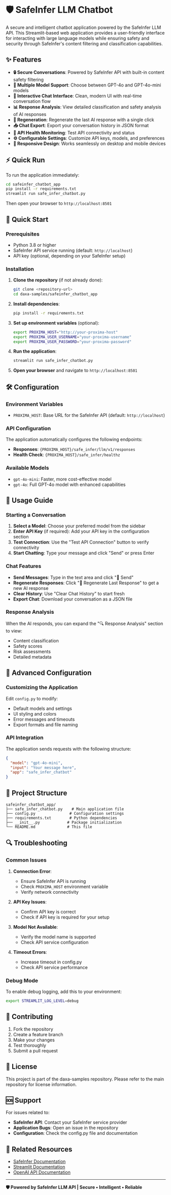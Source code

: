 # 🛡️ SafeInfer LLM Chatbot

A secure and intelligent chatbot application powered by the SafeInfer LLM API. This Streamlit-based web application provides a user-friendly interface for interacting with large language models while ensuring safety and security through SafeInfer's content filtering and classification capabilities.

## ✨ Features

- **🔒 Secure Conversations**: Powered by SafeInfer API with built-in content safety filtering
- **🤖 Multiple Model Support**: Choose between GPT-4o and GPT-4o-mini models
- **💬 Interactive Chat Interface**: Clean, modern UI with real-time conversation flow
- **📊 Response Analysis**: View detailed classification and safety analysis of AI responses
- **🔄 Regeneration**: Regenerate the last AI response with a single click
- **📥 Chat Export**: Export your conversation history in JSON format
- **🔗 API Health Monitoring**: Test API connectivity and status
- **⚙️ Configurable Settings**: Customize API keys, models, and preferences
- **📱 Responsive Design**: Works seamlessly on desktop and mobile devices

## ⚡ Quick Run

To run the application immediately:

```bash
cd safeinfer_chatbot_app
pip install -r requirements.txt
streamlit run safe_infer_chatbot.py
```

Then open your browser to `http://localhost:8501`

## 🚀 Quick Start

### Prerequisites

- Python 3.8 or higher
- SafeInfer API service running (default: `http://localhost`)
- API key (optional, depending on your SafeInfer setup)

### Installation

1. **Clone the repository** (if not already done):
   ```bash
   git clone <repository-url>
   cd daxa-samples/safeinfer_chatbot_app
   ```

2. **Install dependencies**:
   ```bash
   pip install -r requirements.txt
   ```

3. **Set up environment variables** (optional):
   ```bash
   export PROXIMA_HOST="http://your-proxima-host"
   export PROXIMA_USER_USERNAME="your-proxima-username"
   export PROXIMA_USER_PASSWORD="your-proxima-password"
   ```

4. **Run the application**:
   ```bash
   streamlit run safe_infer_chatbot.py
   ```

5. **Open your browser** and navigate to `http://localhost:8501`

## 🛠️ Configuration

### Environment Variables

- `PROXIMA_HOST`: Base URL for the SafeInfer API (default: `http://localhost`)

### API Configuration

The application automatically configures the following endpoints:
- **Responses**: `{PROXIMA_HOST}/safe_infer/llm/v1/responses`
- **Health Check**: `{PROXIMA_HOST}/safe_infer/healthz`

### Available Models

- `gpt-4o-mini`: Faster, more cost-effective model
- `gpt-4o`: Full GPT-4o model with enhanced capabilities

## 📖 Usage Guide

### Starting a Conversation

1. **Select a Model**: Choose your preferred model from the sidebar
2. **Enter API Key** (if required): Add your API key in the configuration section
3. **Test Connection**: Use the "Test API Connection" button to verify connectivity
4. **Start Chatting**: Type your message and click "Send" or press Enter

### Chat Features

- **Send Messages**: Type in the text area and click "🚀 Send"
- **Regenerate Responses**: Click "🔄 Regenerate Last Response" to get a new AI response
- **Clear History**: Use "Clear Chat History" to start fresh
- **Export Chat**: Download your conversation as a JSON file

### Response Analysis

When the AI responds, you can expand the "🔍 Response Analysis" section to view:
- Content classification
- Safety scores
- Risk assessments
- Detailed metadata

## 🔧 Advanced Configuration

### Customizing the Application

Edit `config.py` to modify:
- Default models and settings
- UI styling and colors
- Error messages and timeouts
- Export formats and file naming

### API Integration

The application sends requests with the following structure:
```json
{
  "model": "gpt-4o-mini",
  "input": "Your message here",
  "app": "safe_infer_chatbot"
}
```

## 📁 Project Structure

```
safeinfer_chatbot_app/
├── safe_infer_chatbot.py    # Main application file
├── config.py               # Configuration settings
├── requirements.txt        # Python dependencies
├── __init__.py            # Package initialization
└── README.md              # This file
```

## 🔍 Troubleshooting

### Common Issues

1. **Connection Error**: 
   - Ensure SafeInfer API is running
   - Check `PROXIMA_HOST` environment variable
   - Verify network connectivity

2. **API Key Issues**:
   - Confirm API key is correct
   - Check if API key is required for your setup

3. **Model Not Available**:
   - Verify the model name is supported
   - Check API service configuration

4. **Timeout Errors**:
   - Increase timeout in config.py
   - Check API service performance

### Debug Mode

To enable debug logging, add this to your environment:
```bash
export STREAMLIT_LOG_LEVEL=debug
```

## 🤝 Contributing

1. Fork the repository
2. Create a feature branch
3. Make your changes
4. Test thoroughly
5. Submit a pull request

## 📄 License

This project is part of the daxa-samples repository. Please refer to the main repository for license information.

## 🆘 Support

For issues related to:
- **SafeInfer API**: Contact your SafeInfer service provider
- **Application Bugs**: Open an issue in the repository
- **Configuration**: Check the config.py file and documentation

## 🔗 Related Resources

- [SafeInfer Documentation](https://docs.safeinfer.com)
- [Streamlit Documentation](https://docs.streamlit.io)
- [OpenAI API Documentation](https://platform.openai.com/docs)

---

**🛡️ Powered by SafeInfer LLM API | Secure • Intelligent • Reliable**
